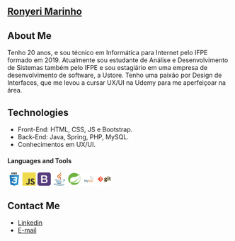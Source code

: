 ##  <a href="https://www.linkedin.com/in/ronyeri-marinho/">Ronyeri Marinho</a>

## About Me
Tenho 20 anos, e sou técnico em Informática para Internet pelo IFPE formado em 2019. Atualmente sou estudante de Análise e Desenvolvimento de Sistemas também pelo IFPE e sou estagiário em uma empresa de desenvolvimento de software, a Ustore. Tenho uma paixão por Design de Interfaces, que me levou a cursar UX/UI na Udemy para me aperfeiçoar na área.

## Technologies

- Front-End: HTML, CSS, JS e Bootstrap.
- Back-End: Java, Spring, PHP, MySQL.
- Conhecimentos em UX/UI.

#### Languages and Tools

<code><img height="30" src="https://raw.githubusercontent.com/github/explore/80688e429a7d4ef2fca1e82350fe8e3517d3494d/topics/css/css.png"></code>
<code><img height="30" src="https://raw.githubusercontent.com/github/explore/80688e429a7d4ef2fca1e82350fe8e3517d3494d/topics/javascript/javascript.png"></code>
<code><img height="30" src="https://raw.githubusercontent.com/github/explore/80688e429a7d4ef2fca1e82350fe8e3517d3494d/topics/bootstrap/bootstrap.png"></code>
<code><img height="30" src="https://raw.githubusercontent.com/github/explore/80688e429a7d4ef2fca1e82350fe8e3517d3494d/topics/java/java.png"></code>
<code><img height="30" src="https://raw.githubusercontent.com/github/explore/80688e429a7d4ef2fca1e82350fe8e3517d3494d/topics/spring-boot/spring-boot.png"></code>
<code><img height="30" src="https://raw.githubusercontent.com/github/explore/80688e429a7d4ef2fca1e82350fe8e3517d3494d/topics/mysql/mysql.png"></code>
<code><img height="30" src="https://raw.githubusercontent.com/github/explore/80688e429a7d4ef2fca1e82350fe8e3517d3494d/topics/git/git.png"></code>

## Contact Me

- <a href="https://www.linkedin.com/in/ronyeri-marinho/">Linkedin</a>
- <a href="mailto:souzaronny775@gmail.com">E-mail</a>
